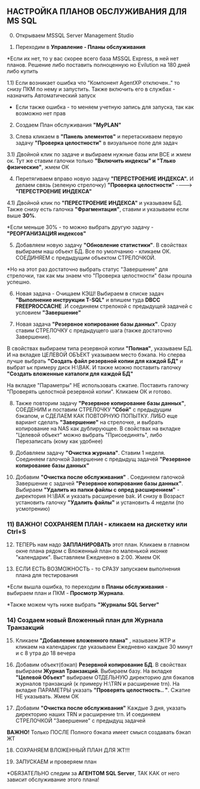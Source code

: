 ## НАСТРОЙКА ПЛАНОВ ОБСЛУЖИВАНИЯ ДЛЯ MS SQL

0) Открываем MSSQL Server Management Studio

1) Переходим в **Управление - Планы обслуживания** 
  
  *Если их нет, то у вас скорее всего база MSSQL Express, в ней нет планов. Решение либо поставить полноценную но Evilution на 180 дней либо купить

1.1) Если возникает ошибка что "Компонент AgentXP отключен.." то снизу ПКМ по нему и запустить. Также включить его в службах - назначить Автоматический запуск

  * Если также ошибка - то меняем учетную запись для запуска, так как возможно нет прав  

2) Создаем План обслуживания **"MyPLAN"** 

3) Слева кликаем в **"Панель элементов"**  и перетаскиваем первую задачу **"Проверка целостности"** в визуальное поле для задач

3.1) Двойной клик по задаче и выбираем нужные базы или ВСЕ и жмем ок. Тут же ставим галочки только **"Включить индексы" и "Тлько физические"**, жмем ОК

4) Перетягиваем вправо новую задачу **"ПЕРЕСТРОЕНИЕ ИНДЕКСА".** И делаем связь (зеленую стрелочку) **"Проверка целостности"** ----> **"ПЕРЕСТРОЕНИЕ ИНДЕКСА"**

4.1) Двойной клик по **"ПЕРЕСТРОЕНИЕ ИНДЕКСА"** и указываем БД. Также снизу есть галочка **"Фрагментация"**, ставим и указываем если выше **30%**. 
  
   *Если меньше 30% - то можно выбрать другую задачу - **"РЕОРГАНИЗАЦИЯ индексов"**

5) Добавляем новую задачу **"Обновление статистики"**. В свойствах выбираем наш объект БД. Все по умолчанию - кликаем ОК. СОЕДИНЯЕМ с предыдущим объектом СТРЕЛОЧКОЙ.

*Но на этот раз достаточно выбрать статус "Завершение" для стрелочки, так как мы знаем что "Проверка целостности" базы прошла успешно.

6) Новая задача - Очищаем КЭШ! Выбираем в списке задач **"Выполнение инструкции T-SQL"** и впишем туда **DBCC FREEPROCCACHE** .И соединяем стрелокой с предыдущей задачей с условием **"Завершение"**

7) Новая задача **"Резервное копирование базы данных"**. Сразу ставим СТРЕЛОЧКУ с предыдущего шага (также достаточно Завершение). 
 
  В свойствах выбираем типа резервной копии **"Полная"**, указываем БД. И на вкладке ЦЕЛЕВОЙ ОБЪЕКТ указываем место бэкапа.
  Но сперва лучше выбрать **"Создать файл резервной копии для каждой БД"** и выбрат ьк примеру диск H:\BAK. И также можно поставить галочку **"Создать вложенные каталоги  для каждой БД"**
  
  На вкладке "Параметры" НЕ использовать сжатие. Поставить галочку "Проверять целостной резервной копии". Кликаем ОК и готово.
  
8) Также повторим задачу **"Резервное копирование базы данных"**, СОЕДЕНИМ и поставим СТРЕЛОЧКУ **"Сбой"** с предыдущим бэкапом, и СДЕЛАЕМ КАК ПОВТОРНУЮ ПОПЫТКУ.
   ЛИБО еще вариант сделать **"Завершение"** на стрелочке, и выбрать копирование на NAS как дублирующее. 
   В свойствах на вкладке "Целевой объект" можно выбрать "Присоединять", либо Перезаписать (кому как удобнее) 
   
9) Добавляем задачу **"Очистка журнала"**. Ставим 1 неделя. Соединяем галочкой Завершение с предыдущ задачей **"Резервное копирование базы данных"**

10) Добавим **"Очистка после обслуживания"** . Соединяем галочкой Завершение с задачей **"Резервное копирование базы данных"**. Выбираем **"Удалить из папки файлы с опред расширением"** - директория H:\BAK и указать расширение bak. И снизу в Возраст установить галочку **"Удалить файлы"** и установить 4 недели (по усмотрению)

### 11) ВАЖНО! СОХРАНЯЕМ ПЛАН - кликаем на дискетку или Ctrl+S

12) ТЕПЕРЬ нам надо **ЗАПЛАНИРОВАТЬ** этот план. Кликаем в главном окне плана рядом с Вложенный план по маленькой иконке "календарик". Выставляем Ежедневно в 2:00. Жмем ОК

13) ЕСЛИ ЕСТЬ ВОЗМОЖНОСТЬ - то СРАЗУ запускаем выполнения плана для тестирования

*Если вышла ошибка, то переходим в **Планы обслуживания** - выбираем план и ПКМ - **Просмотр Журнала**. 

*Также можем чуть ниже выбрать **"Журналы SQL Server"** 

### 14) Создаем новый Вложенный план для Журнала Транзакций

15) Кликаем **"Добавление вложенного плана"** , называем ЖТР и кликаем на календарик где указываем Ежедневно каждые 30 минут и с 8 утра до 18 вечера

16) Добавим объект(бэкап) **Резервной копирование БД**. В свойствах выбираем **Журнал Транзакций**. Выбираем базу. На вкладке **"Целевой Объект"** выбираем ОТДЕЛЬНУЮ директорию для бэкапов журналов транзакций (к примеру H:\TRN и расширение trn). На вкладке ПАРАМЕТРЫ указать **"Проверять целостность.. "**. Сжатие НЕ указывать. Жмем ОК

17) Добавим **"Очистка после обслуживания"** Каждые 3 дня, указать директорию наших TRN и расширение trn. И соединяем СТРЕЛОЧКОЙ "Завершение" с предыдущ задачей  

**ВАЖНО!** Только ПОСЛЕ Полного бэкапа имеет смысл создавать бэкап ЖТ

18) СОХРАНЯЕМ ВЛОЖЕННЫЙ ПЛАН ДЛЯ ЖТ!!!

19)  ЗАПУСКАЕМ и проверяем план

*ОБЯЗАТЕЛЬНО следим за **АГЕНТОМ SQL Server**, ТАК КАК от него зависит обслуживание этого плана!


